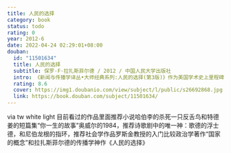 ```yaml
---
title: 人民的选择
category: book
status: todo
rating: 0
year: 2012-6
date: 2022-04-24 02:29:01+08:00
douban:
  id: "11501634"
  title: 人民的选择
  subtitle: 保罗·F·拉扎斯菲尔德 / 2012 / 中国人民大学出版社
  intro: 《新闻与传播学译丛•大师经典系列:人民的选择(第3版)》作为美国学术史上里程碑式的作品之一，为大众传播研究在研究方法和研究设计上做出了开创性贡献。通过对1940年美国大选中的民意进行研究，深入浅出地阐释了媒介效果、人的社会属性和选战期间的人际联系，提出了在今天新媒体时代越发受重视的“两级传播流”和“意见领袖”等概念，从而成就了本书的学术价值，奠定了主要作者拉扎斯菲尔德作为“工具制造者”的传播学先驱地位。
  rating: 8.6
  cover: https://img1.doubanio.com/view/subject/l/public/s26692868.jpg
  link: https://book.douban.com/subject/11501634/
---
```


via tw white light 目前看过的作品里面推荐小说哈伯李的杀死一只反舌鸟和特德姜的短篇集“你一生的故事”奥威尔的1984，推荐诗歌剧中的唯一神：歌德的浮士德，和尼伯龙根的指环，推荐社会学作品罗斯金教授的入门比较政治学著作“国家的概念”和拉扎斯菲尔德的传播学神作《人民的选择》

